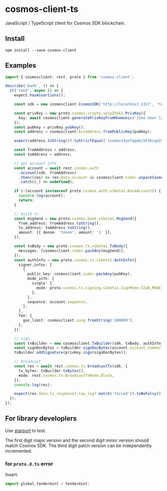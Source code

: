 # cosmos-client-ts

JavaScript / TypeScript client for Cosmos SDK blockchain.

## Install

```shell
npm install --save cosmos-client
```

## Examples

```typescript
import { cosmosclient, rest, proto } from 'cosmos-client';

describe('bank', () => {
  it('send', async () => {
    expect.hasAssertions();

    const sdk = new cosmosclient.CosmosSDK('http://localhost:1317', 'testchain');

    const privKey = new proto.cosmos.crypto.secp256k1.PrivKey({
      key: await cosmosclient.generatePrivKeyFromMnemonic('joke door law post fragile cruel torch silver siren mechanic flush surround'),
    });
    const pubKey = privKey.pubKey();
    const address = cosmosclient.AccAddress.fromPublicKey(pubKey);

    expect(address.toString()).toStrictEqual('cosmos14ynfqqa6j5k3kcqm2ymf3l66d9x07ysxgnvdyx');

    const fromAddress = address;
    const toAddress = address;

    // get account info
    const account = await rest.cosmos.auth
      .account(sdk, fromAddress)
      .then((res) => res.data.account && cosmosclient.codec.unpackCosmosAny(res.data.account))
      .catch((_) => undefined);

    if (!(account instanceof proto.cosmos.auth.v1beta1.BaseAccount)) {
      console.log(account);
      return;
    }

    // build tx
    const msgSend = new proto.cosmos.bank.v1beta1.MsgSend({
      from_address: fromAddress.toString(),
      to_address: toAddress.toString(),
      amount: [{ denom: 'token', amount: '1' }],
    });

    const txBody = new proto.cosmos.tx.v1beta1.TxBody({
      messages: [cosmosclient.codec.packAny(msgSend)],
    });
    const authInfo = new proto.cosmos.tx.v1beta1.AuthInfo({
      signer_infos: [
        {
          public_key: cosmosclient.codec.packAny(pubKey),
          mode_info: {
            single: {
              mode: proto.cosmos.tx.signing.v1beta1.SignMode.SIGN_MODE_DIRECT,
            },
          },
          sequence: account.sequence,
        },
      ],
      fee: {
        gas_limit: cosmosclient.Long.fromString('200000'),
      },
    });

    // sign
    const txBuilder = new cosmosclient.TxBuilder(sdk, txBody, authInfo);
    const signDocBytes = txBuilder.signDocBytes(account.account_number);
    txBuilder.addSignature(privKey.sign(signDocBytes));

    // broadcast
    const res = await rest.cosmos.tx.broadcastTx(sdk, {
      tx_bytes: txBuilder.txBytes(),
      mode: rest.cosmos.tx.BroadcastTxMode.Block,
    });
    console.log(res);

    expect(res.data.tx_response?.raw_log?.match('failed')).toBeFalsy();
  });
});

```

## For library developlers

Use [starport](https://github.com/tendermint/starport) to test.

The first digit major version and the second digit minor version should match Cosmos SDK.
The third digit patch version can be independently incremented.

### for `proto.d.ts` error

Insert:

```typescript
import global_tendermint = tendermint;
```
